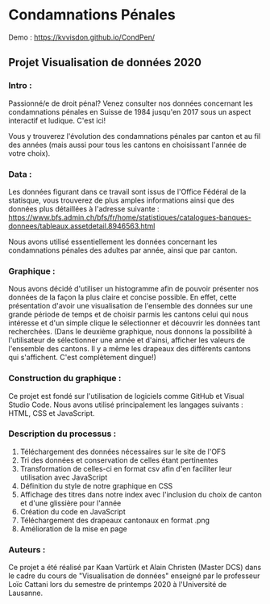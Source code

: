 <h1>Condamnations Pénales</h1>
 
Demo : https://kvvisdon.github.io/CondPen/

<h2>Projet Visualisation de données 2020</h2>


<h3>Intro :</h3>

Passionné/e de droit pénal? Venez consulter nos données concernant les condamnations pénales en Suisse de 1984 jusqu'en 2017 sous un aspect interactif et ludique. C'est ici!

Vous y trouverez l'évolution des condamnations pénales par canton et au fil des années (mais aussi pour tous les cantons en choisissant l'année de votre choix).


<h3>Data :</h3>

Les données figurant dans ce travail sont issus de l'Office Fédéral de la statisque, vous trouverez de plus amples informations ainsi que des données plus détaillées à l'adresse suivante : 
https://www.bfs.admin.ch/bfs/fr/home/statistiques/catalogues-banques-donnees/tableaux.assetdetail.8946563.html

Nous avons utilisé essentiellement les données concernant les condamnations pénales des adultes par année, ainsi que par canton.


<h3>Graphique :</h3>

Nous avons décidé d'utiliser un histogramme afin de pouvoir présenter nos données de la façon la plus claire et concise possible. En effet, cette présentation d'avoir une visualisation de l'ensemble des données sur une grande période de temps et de choisir parmis les cantons celui qui nous intéresse et d'un simple clique le sélectionner et découvrir les données tant recherchées. (Dans le deuxième graphique, nous donnons la possibilité à l'utilisateur de sélectionner une année et d'ainsi, afficher les valeurs de l'ensemble des cantons. Il y a même les drapeaux des différents cantons qui s'affichent. C'est complètement dingue!)


<h3>Construction du graphique :</h3>

Ce projet est fondé sur l'utilisation de logiciels comme GitHub et Visual Studio Code. Nous avons utilisé principalement les langages suivants : HTML, CSS et JavaScript.


<h3>Description du processus :</h3>

1) Téléchargement des données nécessaires sur le site de l'OFS
2) Tri des données et conservation de celles étant pertinentes
3) Transformation de celles-ci en format csv afin d'en faciliter leur utilisation avec JavaScript
4) Définition du style de notre graphique en CSS
5) Affichage des titres dans notre index avec l'inclusion du choix de canton et d'une glissière pour l'année
6) Création du code en JavaScript
7) Téléchargement des drapeaux cantonaux en format .png
8) Amélioration de la mise en page


<h3>Auteurs :</h3>

Ce projet a été réalisé par Kaan Vartürk et Alain Christen (Master DCS) dans le cadre du cours de "Visualisation de données" enseigné par le professeur Loïc Cattani lors du semestre de printemps 2020 à l'Université de Lausanne.